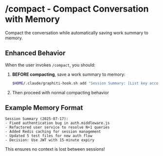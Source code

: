# /compact - Compact Conversation with Memory

Compact the conversation while automatically saving work summary to memory.

## Enhanced Behavior
When the user invokes `/compact`, you should:

1. **BEFORE compacting**, save a work summary to memory:
   ```bash
   $HOME/.claude/graphiti-hook.sh add "Session Summary: [List key accomplishments, files edited, problems solved, decisions made]"
   ```

2. Then proceed with normal compacting behavior

## Example Memory Format
```
Session Summary (2025-07-17):
- Fixed authentication bug in auth.middleware.js
- Refactored user service to resolve N+1 queries
- Added Redis caching for session management
- Updated 5 test files for new auth flow
- Decision: Use JWT with 15-minute expiry
```

This ensures no context is lost between sessions!